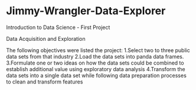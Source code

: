 # Jimmy-Wrangler-Data-Explorer
Introduction to Data Science - First Project

Data Acquisition and Exploration 

The following objectives were listed the project:
1.Select two to three public data sets from that industry
2.Load the data sets into panda data frames.
3.Formulate one or two ideas on how the data sets could be combined to establish
additional value using exploratory data analysis
4.Transform the data sets into a single data set while following data preparation processes
to clean and transform features 
